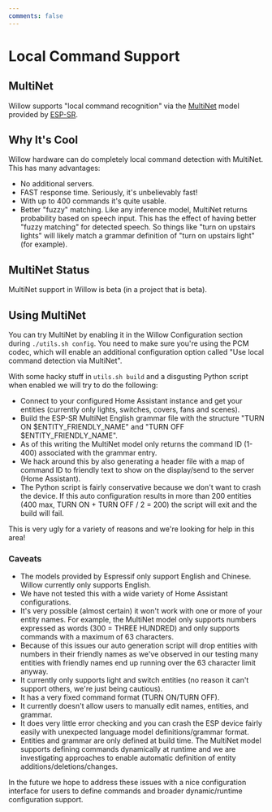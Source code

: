 ```yaml
---
comments: false
---
```


# Local Command Support

## MultiNet

Willow supports "local command recognition" via the [MultiNet](https://docs.espressif.com/projects/esp-sr/en/latest/esp32s3/getting_started/readme.html) model provided by [ESP-SR](https://github.com/espressif/esp-sr).

## Why It's Cool

Willow hardware can do completely local command detection with MultiNet. This has many advantages:

- No additional servers.
- FAST response time. Seriously, it's unbelievably fast!
- With up to 400 commands it's quite usable.
- Better "fuzzy" matching. Like any inference model, MultiNet returns probability based on speech input. This has the effect of having better "fuzzy matching" for detected speech. So things like "turn on upstairs lights" will likely match a grammar definition of "turn on upstairs light" (for example).

## MultiNet Status

MultiNet support in Willow is beta (in a project that is beta).

## Using MultiNet

You can try MultiNet by enabling it in the Willow Configuration section during ```./utils.sh config```. You need to make sure you're using the PCM codec, which will enable an additional configuration option called "Use local command detection via MultiNet".

With some hacky stuff in ```utils.sh build``` and a disgusting Python script when enabled we will try to do the following:

- Connect to your configured Home Assistant instance and get your entities (currently only lights, switches, covers, fans and scenes).
- Build the ESP-SR MultiNet English grammar file with the structure "TURN ON $ENTITY_FRIENDLY_NAME" and "TURN OFF $ENTITY_FRIENDLY_NAME".
- As of this writing the MultiNet model only returns the command ID (1-400) associated with the grammar entry.
- We hack around this by also generating a header file with a map of command ID to friendly text to show on the display/send to the server (Home Assistant).
- The Python script is fairly conservative because we don't want to crash the device. If this auto configuration results in more than 200 entities (400 max, TURN ON + TURN OFF / 2 = 200) the script will exit and the build will fail.

This is very ugly for a variety of reasons and we're looking for help in this area!

### Caveats

- The models provided by Espressif only support English and Chinese. Willow currently only supports English.
- We have not tested this with a wide variety of Home Assistant configurations.
- It's very possible (almost certain) it won't work with one or more of your entity names. For example, the MultiNet model only supports numbers expressed as words (300 = THREE HUNDRED) and only supports commands with a maximum of 63 characters.
- Because of this issues our auto generation script will drop entities with numbers in their friendly names as we've observed in our testing many entities with friendly names end up running over the 63 character limit anyway.
- It currently only supports light and switch entities (no reason it can't support others, we're just being cautious).
- It has a very fixed command format (TURN ON/TURN OFF).
- It currently doesn't allow users to manually edit names, entities, and grammar.
- It does very little error checking and you can crash the ESP device fairly easily with unexpected language model definitions/grammar format.
- Entities and grammar are only defined at build time. The MultiNet model supports defining commands dynamically at runtime and we are investigating approaches to enable automatic definition of entity additions/deletions/changes.

In the future we hope to address these issues with a nice configuration interface for users to define commands and broader dynamic/runtime configuration support.
